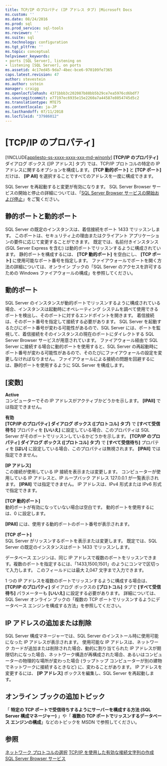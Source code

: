 ```yaml
---
title: TCP/IP のプロパティ (IP アドレス タブ) |Microsoft Docs
ms.custom: ''
ms.date: 08/24/2016
ms.prod: sql
ms.prod_service: sql-tools
ms.reviewer: ''
ms.suite: sql
ms.technology: configuration
ms.tgt_pltfrm: ''
ms.topic: conceptual
helpviewer_keywords:
- ports [SQL Server], listening on
- listening [SQL Server], on ports
ms.assetid: 4c17ed45-9da7-4bec-bce6-970109fe7365
caps.latest.revision: 47
author: stevestein
ms.author: sstein
manager: craigg
ms.openlocfilehash: 4371bbb3c202087b88bb5b29ce7ea5976cd6bdf7
ms.sourcegitcommit: e77197ec6935e15e2260a7a44587e8054745d5c2
ms.translationtype: MTE75
ms.contentlocale: ja-JP
ms.lasthandoff: 07/11/2018
ms.locfileid: "37986012"
---
```

# <a name="tcpip-properties-ip-addresses-tab"></a>[TCP/IP のプロパティ]
[!INCLUDE[appliesto-ss-xxxx-xxxx-xxx-md-winonly](../../includes/appliesto-ss-xxxx-xxxx-xxx-md-winonly.md)]
  **[TCP/IP のプロパティ]** ダイアログ ボックス ([IP アドレス] タブ) では、TCP/IP プロトコルの特定の IP アドレスに関するオプションを構成します。 **[TCP 動的ポート]** と **[TCP ポート]** だけは、 **[IP All]** を選択することですべてのアドレスを一度に構成できます。  
  
 SQL Server を再起動すると変更が有効になります。 SQL Server Browser サービスの開始と停止の詳細については、「[SQL Server Browser サービスの開始および停止](../../database-engine/configure-windows/start-stop-pause-resume-restart-sql-server-services.md)」をご覧ください。  
  
## <a name="static-vs-dynamic-ports"></a>静的ポートと動的ポート  
 SQL Server の既定のインスタンスは、着信接続をポート 1433 でリッスンします。 このポートは、セキュリティ上の理由またはクライアント アプリケーションの要件に応じて変更することができます。 既定では、名前付きインスタンス (SQL Server Express を含む) は動的ポートでリッスンするように構成されています。 静的ポートを構成するには、 **[TCP 動的ポート]** を空白にし、 **[TCP ポート]** に使用可能なポート番号を指定します。 ファイアウォールでポートを開く方法の詳細については、オンライン ブックの「SQL Server のアクセスを許可するための Windows ファイアウォールの構成」を参照してください。  
  
## <a name="dynamic-ports"></a>動的ポート  
 SQL Server のインスタンスが動的ポートでリッスンするように構成されている場合、インスタンスは起動時にオペレーティング システムを調べて使用できるポートを検出し、そのポートに対するエンドポイントを開きます。 着信接続は、そのポート番号を指定して接続する必要があります。 SQL Server を起動するたびにポート番号が変わる可能性があるので、SQL Server には、ポートを監視して、着信接続をそのインスタンスの現在のポートにダイレクトする SQL Server Browser サービスが用意されています。 ファイアウォール経由で SQL Server に接続する場合に動的ポートを使用すると、SQL Server の再起動時にポート番号が変わる可能性があるので、そのたびにファイアウォールの設定を変更しなければなりません。 ファイアウォールによる接続の問題を回避するには、静的ポートを使用するように SQL Server を構成します。  
  
## <a name="options"></a>[変数]  
 **Active**  
 コンピューターでその IP アドレスがアクティブかどうかを示します。 **[IPAll]** では指定できません。  
  
 **有効**  
 **[TCP/IP のプロパティ] ダイアログ ボックス ([プロトコル] タブ)** で **[すべて受信待ち]** プロパティを **[いいえ]** に設定している場合、このプロパティは SQL Server がそのポートでリッスンしているかどうかを示します。 **[TCP/IP のプロパティ] ダイアログ ボックス ([プロトコル] タブ)** で **[すべて受信待ち]** プロパティを **[はい]** に設定している場合、このプロパティは無視されます。 **[IPAll]** では指定できません。  
  
 **[IP アドレス]**  
 この接続が使用している IP 接続を表示または変更します。 コンピューターが使用している IP アドレスと、IP ループバック アドレス 127.0.0.1 が一覧表示されます。 **[IPAll]** では指定できません。 IP アドレスは、IPv4 形式または IPv6 形式で指定できます。  
  
 **[TCP 動的ポート]**  
 動的ポートが有効になっていない場合は空白です。 動的ポートを使用するには、0 に設定します。  
  
 **[IPAll]** には、使用する動的ポートのポート番号が表示されます。  
  
 **[TCP ポート]**  
 SQL Server がリッスンするポートを表示または変更します。 既定では、SQL Server の既定のインスタンスはポート 1433 でリッスンします。  
  
 データベース エンジンは、同じ IP アドレスで複数のポートをリッスンできます。複数のポートを指定するには、「1433,1500,1501」のようにコンマで区切って入力します。 このフィールドには最大 2,047 文字まで入力できます。  
  
 1 つの IP アドレスを複数のポートでリッスンするように構成する場合は、 **[TCP/IP のプロパティ]** ダイアログ ボックスの **[プロトコル]** タブで **[すべて受信待ち]** パラメーターも **[いいえ]** に設定する必要があります。 詳細については、SQL Server オンライン ブックの「複数の TCP ポートでリッスンするようにデータベース エンジンを構成する方法」を参照してください。  
  
## <a name="adding-or-removing-ip-addresses"></a>IP アドレスの追加または削除  
 SQL Server 構成マネージャーでは、SQL Server のインストール時に使用可能になった IP アドレスが表示されます。 使用可能な IP アドレスは、ネットワーク カードが追加または削除された場合、動的に割り当てられた IP アドレスが期限切れになった場合、ネットワーク構造が再構成された場合、あるいはコンピューターの物理的な場所が変わった場合 (ラップトップ コンピューターが別の建物でネットワークに接続するときなど) に、変わることがあります。 IP アドレスを変更するには、 **[IP アドレス]** ボックスを編集し、SQL Server を再起動します。  
  
## <a name="additional-topics-in-books-online"></a>オンライン ブックの追加トピック  
 「 **特定の TCP ポートで受信待ちするようにサーバーを構成する方法 (SQL Server 構成マネージャー)** 」や「 **複数の TCP ポートでリッスンするデータベース エンジンの構成**」などのトピックを MSDN で参照してください。  
  
## <a name="see-also"></a>参照  
 [ネットワーク プロトコルの選択](https://msdn.microsoft.com/library/ms187892(v=sql.120).aspx)   
 [TCP/IP を使用した有効な接続文字列の作成](creating-a-valid-connection-string-using-tcp-ip.md)   
 [SQL Server Browser サービス](https://msdn.microsoft.com/library/ms181087(v=sql.130).aspx)  
  
  
